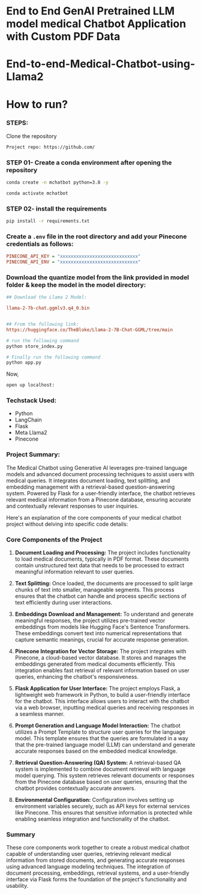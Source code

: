 # End to End GenAI Pretrained LLM model medical Chatbot Application with Custom PDF Data

# End-to-end-Medical-Chatbot-using-Llama2

# How to run?
### STEPS:

Clone the repository

```bash
Project repo: https://github.com/
```

### STEP 01- Create a conda environment after opening the repository

```bash
conda create -n mchatbot python=3.8 -y
```

```bash
conda activate mchatbot
```

### STEP 02- install the requirements
```bash
pip install -r requirements.txt
```


### Create a `.env` file in the root directory and add your Pinecone credentials as follows:

```ini
PINECONE_API_KEY = "xxxxxxxxxxxxxxxxxxxxxxxxxxxxx"
PINECONE_API_ENV = "xxxxxxxxxxxxxxxxxxxxxxxxxxxxx"
```


### Download the quantize model from the link provided in model folder & keep the model in the model directory:

```ini
## Download the Llama 2 Model:

llama-2-7b-chat.ggmlv3.q4_0.bin


## From the following link:
https://huggingface.co/TheBloke/Llama-2-7B-Chat-GGML/tree/main
```

```bash
# run the following command
python store_index.py
```

```bash
# Finally run the following command
python app.py
```

Now,
```bash
open up localhost:
```


### Techstack Used:

- Python
- LangChain
- Flask
- Meta Llama2
- Pinecone



### Project Summary:
The Medical Chatbot using Generative AI leverages pre-trained language models and advanced document processing techniques to assist users with medical queries. It integrates document loading, text splitting, and embedding management with a retrieval-based question-answering system. Powered by Flask for a user-friendly interface, the chatbot retrieves relevant medical information from a Pinecone database, ensuring accurate and contextually relevant responses to user inquiries.

Here's an explanation of the core components of your medical chatbot project without delving into specific code details:

### Core Components of the Project

1. **Document Loading and Processing:**
   The project includes functionality to load medical documents, typically in PDF format. These documents contain unstructured text data that needs to be processed to extract meaningful information relevant to user queries.

2. **Text Splitting:**
   Once loaded, the documents are processed to split large chunks of text into smaller, manageable segments. This process ensures that the chatbot can handle and process specific sections of text efficiently during user interactions.

3. **Embeddings Download and Management:**
   To understand and generate meaningful responses, the project utilizes pre-trained vector embeddings from models like Hugging Face's Sentence Transformers. These embeddings convert text into numerical representations that capture semantic meanings, crucial for accurate response generation.

4. **Pinecone Integration for Vector Storage:**
   The project integrates with Pinecone, a cloud-based vector database. It stores and manages the embeddings generated from medical documents efficiently. This integration enables fast retrieval of relevant information based on user queries, enhancing the chatbot's responsiveness.

5. **Flask Application for User Interface:**
   The project employs Flask, a lightweight web framework in Python, to build a user-friendly interface for the chatbot. This interface allows users to interact with the chatbot via a web browser, inputting medical queries and receiving responses in a seamless manner.

6. **Prompt Generation and Language Model Interaction:**
   The chatbot utilizes a Prompt Template to structure user queries for the language model. This template ensures that the queries are formulated in a way that the pre-trained language model (LLM) can understand and generate accurate responses based on the embedded medical knowledge.

7. **Retrieval Question-Answering (QA) System:**
   A retrieval-based QA system is implemented to combine document retrieval with language model querying. This system retrieves relevant documents or responses from the Pinecone database based on user queries, ensuring that the chatbot provides contextually accurate answers.

8. **Environmental Configuration:**
   Configuration involves setting up environment variables securely, such as API keys for external services like Pinecone. This ensures that sensitive information is protected while enabling seamless integration and functionality of the chatbot.

### Summary
These core components work together to create a robust medical chatbot capable of understanding user queries, retrieving relevant medical information from stored documents, and generating accurate responses using advanced language modeling techniques. The integration of document processing, embeddings, retrieval systems, and a user-friendly interface via Flask forms the foundation of the project's functionality and usability.
